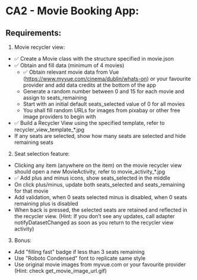# CA2 - Movie Booking App:

## Requirements:
1. Movie recycler view:
  - ✅ Create a Movie class with the structure specified in movie.json
  - ✅ Obtain and fill data (minimum of 4 movies)
    - ✅ Obtain relevant movie data from Vue (https://www.myvue.com/cinema/dublin/whats-on) or your favourite provider and add data credits at the bottom of the app
    - Generate a random number between 0 and 15 for each movie and assign to seats_remaining
    - Start with an initial default seats_selected value of 0 for all movies
    - You shall fill random URLs for images from pixabay or other free image providers to begin with
  - ✅ Build a Recycler View using the specified template, refer to recycler_view_template_*.jpg
  - If any seats are selected, show how many seats are selected and hide remaining seats
2. Seat selection feature:
  - Clicking any item (anywhere on the item) on the movie recycler view should open a new MovieActivity, refer to movie_activity_*.jpg
  - ✅ Add plus and minus icons, show seats_selected in the middle
  - On click plus/minus, update both seats_selected and seats_remaining for that movie
  - Add validation, when 0 seats selected minus is disabled, when 0 seats remaining plus is disabled
  - When back is pressed, the selected seats are retained and reflected in the recycler view. (Hint: If you don’t see any updates, call adapter notifyDatasetChanged as soon as you return to the recycler view activity)
3. Bonus:
  - Add "filling fast" badge if less than 3 seats remaining
  - Use "Roboto Condensed" font to replicate same style
  - Use original movie images from myvue.com or your favourite provider (Hint: check get_movie_image_url.gif)
